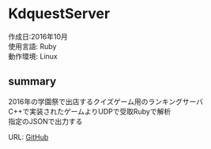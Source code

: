 # KdquestServer
作成日:2016年10月  
使用言語: Ruby  
動作環境: Linux 

## summary  
2016年の学園祭で出店するクイズゲーム用のランキングサーバ  
C++で実装されたゲームよりUDPで受取Rubyで解析  
指定のJSONで出力する  

URL: [GitHub](https://github.com/723gt/KdquestServer)